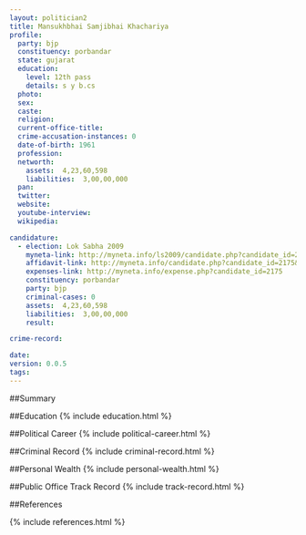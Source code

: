 ```yaml
---
layout: politician2
title: Mansukhbhai Samjibhai Khachariya
profile: 
  party: bjp
  constituency: porbandar
  state: gujarat
  education: 
    level: 12th pass
    details: s y b.cs
  photo: 
  sex: 
  caste: 
  religion: 
  current-office-title: 
  crime-accusation-instances: 0
  date-of-birth: 1961
  profession: 
  networth: 
    assets:  4,23,60,598
    liabilities:  3,00,00,000
  pan: 
  twitter: 
  website: 
  youtube-interview: 
  wikipedia: 

candidature: 
  - election: Lok Sabha 2009
    myneta-link: http://myneta.info/ls2009/candidate.php?candidate_id=2175
    affidavit-link: http://myneta.info/candidate.php?candidate_id=2175&scan=original
    expenses-link: http://myneta.info/expense.php?candidate_id=2175
    constituency: porbandar 
    party: bjp
    criminal-cases: 0
    assets:  4,23,60,598
    liabilities:  3,00,00,000
    result:  

crime-record: 

date: 
version: 0.0.5
tags: 
---
```

##Summary


##Education
{% include education.html %}


##Political Career
{% include political-career.html %}


##Criminal Record
{% include criminal-record.html %}


##Personal Wealth
{% include personal-wealth.html %}


##Public Office Track Record
{% include track-record.html %}


##References


{% include references.html %}